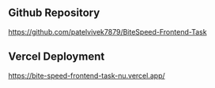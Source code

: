 ## Github Repository
https://github.com/patelvivek7879/BiteSpeed-Frontend-Task
  
## Vercel Deployment
https://bite-speed-frontend-task-nu.vercel.app/